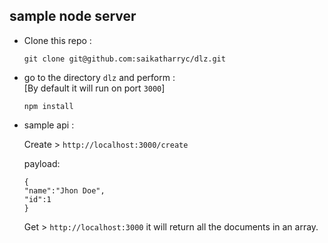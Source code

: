 ## sample node server

* Clone this repo :
    ```
    git clone git@github.com:saikatharryc/dlz.git
    ```
* go to the directory `dlz` and perform :  
        [By default it will run on port `3000`]

    ```
    npm install
* sample api :

    Create >
    `http://localhost:3000/create`

    payload:
    ```
    {
    "name":"Jhon Doe",
    "id":1
    }
    ```
   Get > `http://localhost:3000`
   it will return all the documents in an array.

